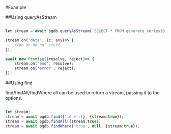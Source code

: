 #Example

##Using queryAsStream
```ts

let stream = await pgdb.queryAsStream(`SELECT * FROM generate_series(0, 1001) num`);

stream.on('data', (c: any)=> {
    //do or do not stuff
});

await new Promise((resolve, reject)=> {
    stream.on('end', resolve);
    stream.on('error', reject);
});

```

##Using find

find/findAll/findWhere all can be used to return a stream, passing it to the options.

```ts

let stream;
stream = await pgdb.find({'id >':1}, {stream:true});
stream = await pgdb.findAll({stream:true});
stream = await pgdb.findWhere('true', null, {stream:true});


```
